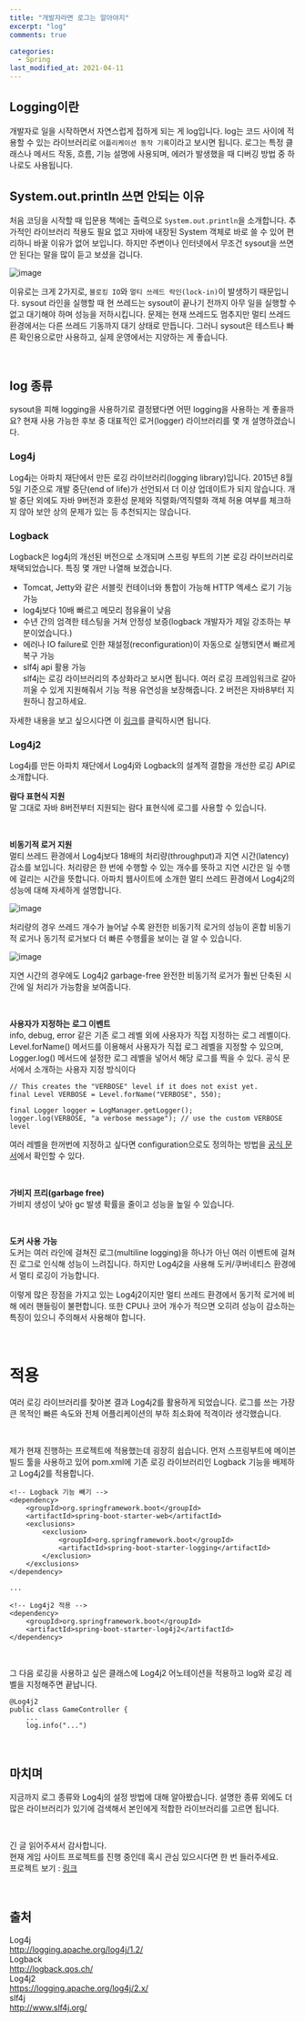 ```yaml
---
title: "개발자라면 로그는 알아야지"
excerpt: "log"
comments: true

categories:
  - Spring
last_modified_at: 2021-04-11
---
```

## Logging이란
개발자로 일을 시작하면서 자연스럽게 접하게 되는 게 log입니다.
log는 코드 사이에 적용할 수 있는 라이브러리로 `어플리케이션 동작 기록`이라고 보시면 됩니다.
로그는 특정 클래스나 메서드 작동, 흐름, 기능 설명에 사용되며, 에러가 발생했을 때 디버깅 방법 중 하나로도 사용됩니다.

## System.out.println 쓰면 안되는 이유
처음 코딩을 시작할 때 입문용 책에는 출력으로 `System.out.println`을 소개합니다.
추가적인 라이브러리 적용도 필요 없고 자바에 내장된 System 객체로 바로 쓸 수 있어 편리하니 바꿀 이유가 없어 보입니다.
하지만 주변이나 인터넷에서 무조건 sysout을 쓰면 안 된다는 말을 많이 듣고 보셨을 겁니다.

![image](https://user-images.githubusercontent.com/71559880/115117250-949cfa00-9fd8-11eb-98b9-a83ebb218410.png)

이유로는 크게 2가지로, `블로킹 IO`와 `멀티 쓰레드 락인(lock-in)`이 발생하기 때문입니다.
sysout 라인을 실행할 때 현 쓰레드는 sysout이 끝나기 전까지 아무 일을 실행할 수 없고 대기해야 하며 성능을 저하시킵니다.
문제는 현재 쓰레드도 멈추지만 멀티 쓰레드 환경에서는 다른 쓰레드 기동까지 대기 상태로 만듭니다.
그러니 sysout은 테스트나 빠른 확인용으로만 사용하고, 실제 운영에서는 지양하는 게 좋습니다.

<br>

## log 종류
sysout을 피해 logging을 사용하기로 결정됐다면 어떤 logging을 사용하는 게 좋을까요? 
현재 사용 가능한 후보 중 대표적인 로거(logger) 라이브러리를 몇 개 설명하겠습니다.

### Log4j
Log4j는 아파치 재단에서 만든 로깅 라이브러리(logging library)입니다. 
2015년 8월 5일 기준으로 개발 중단(end of life)가 선언되서 더 이상 업데이트가 되지 않습니다.
개발 중단 외에도 자바 9버전과 호환성 문제와 직렬화/역직렬화 객체 허용 여부를 체크하지 않아 보안 상의 문제가 있는 등 추천되지는 않습니다.

### Logback
Logback은 log4j의 개선된 버전으로 소개되며 스프링 부트의 기본 로깅 라이브러리로 채택되었습니다.
특징 몇 개만 나열해 보겠습니다.
- Tomcat, Jetty와 같은 서블릿 컨테이너와 통합이 가능해 HTTP 엑세스 로기 기능 가능
- log4j보다 10배 빠르고 메모리 점유율이 낮음
- 수년 간의 엄격한 테스팅을 거쳐 안정성 보증(logback 개발자가 제일 강조하는 부분이었습니다.)
- 에러나 IO failure로 인한 재설정(reconfiguration)이 자동으로 실행되면서 빠르게 복구 가능
- slf4j api 활용 가능       
slf4j는 로깅 라이브러리의 추상화라고 보시면 됩니다. 
여러 로깅 프레임워크로 갈아 끼울 수 있게 지원해줘서 기능 적용 유연성을 보장해줍니다.
2 버전은 자바8부터 지원하니 참고하세요.

자세한 내용을 보고 싶으시다면 이 [링크](http://logback.qos.ch/reasonsToSwitch.html)를 클릭하시면 됩니다.

### Log4j2
Log4j를 만든 아파치 재단에서 Log4j와 Logback의 설계적 결함을 개선한 로깅 API로 소개합니다.

**람다 표현식 지원**       
말 그대로 자바 8버전부터 지원되는 람다 표현식에 로그를 사용할 수 있습니다.

<br>

**비동기적 로거 지원**       
멀티 쓰레드 환경에서 Log4j보다 18배의 처리량(throughput)과 지연 시간(latency) 감소를 보입니다.
처리량은 한 번에 수행할 수 있는 개수를 뜻하고 지연 시간은 일 수행에 걸리는 시간을 뜻합니다.
아파치 웹사이트에 소개한 멀티 쓰레드 환경에서 Log4j2의 성능에 대해 자세하게 설명합니다.

![image](https://user-images.githubusercontent.com/71559880/111074423-24590f80-8526-11eb-8e09-56f8e04099bf.png)         

처리량의 경우 쓰레드 개수가 늘어날 수록 완전한 비동기적 로거의 성능이 혼합 비동기적 로거나 동기적 로거보다 더 빠른 수행률을 보이는 걸 알 수 있습니다.

![image](https://user-images.githubusercontent.com/71559880/111074427-3175fe80-8526-11eb-9895-46a50f97e201.png)         

지연 시간의 경우에도 Log4j2 garbage-free 완전한 비동기적 로거가 훨씬 단축된 시간에 일 처리가 가능함을 보여줍니다.     

<br>

**사용자가 지정하는 로그 이벤트**          
info, debug, error 같은 기존 로그 레벨 외에 사용자가 직접 지정하는 로그 레벨이다.
Level.forName() 메서드를 이용해서 사용자가 직접 로그 레벨을 지정할 수 있으며, Logger.log() 메서드에 설정한 로그 레벨을 넣어서 해당 로그를 찍을 수 있다.
공식 문서에서 소개하는 사용자 지정 방식이다
```
// This creates the "VERBOSE" level if it does not exist yet.
final Level VERBOSE = Level.forName("VERBOSE", 550);

final Logger logger = LogManager.getLogger();
logger.log(VERBOSE, "a verbose message"); // use the custom VERBOSE level
```
여러 레벨을 한꺼번에 지정하고 싶다면 configuration으로도 정의하는 방법을 [공식 문서](https://logging.apache.org/log4j/2.x/manual/customloglevels.html)에서 확인할 수 있다.

<br>

**가비지 프리(garbage free)**         
가비지 생성이 낮아 gc 발생 확률을 줄이고 성능을 높일 수 있습니다.

<br>

**도커 사용 가능**        
도커는 여러 라인에 걸쳐진 로그(multiline logging)을 하나가 아닌 여러 이벤트에 걸쳐진 로그로 인식해 성능이 느려집니다.
하지만 Log4j2을 사용해 도커/쿠버네티스 환경에서 멀티 로깅이 가능합니다.

이렇게 많은 장점을 가지고 있는 Log4j2이지만 멀티 쓰레드 환경에서 동기적 로거에 비해 에러 핸들링이 불편합니다. 또한 CPU나 코어 개수가 적으면 오히려 성능이 감소하는 특징이 있으니 주의해서 사용해야 합니다.

<br>

# 적용
여러 로깅 라이브러리를 찾아본 결과 Log4j2를 활용하게 되었습니다.
로그를 쓰는 가장 큰 목적인 빠른 속도와 전체 어플리케이션의 부하 최소화에 적격이라 생각했습니다.  

<br>

제가 현재 진행하는 프로젝트에 적용했는데 굉장히 쉽습니다.
먼저 스프링부트에 메이븐 빌드 툴을 사용하고 있어 pom.xml에 기존 로깅 라이브러리인 Logback 기능을 배제하고 Log4j2를 적용합니다.


```
<!-- Logback 기능 빼기 -->
<dependency>
    <groupId>org.springframework.boot</groupId>
    <artifactId>spring-boot-starter-web</artifactId>
    <exclusions>
        <exclusion>
            <groupId>org.springframework.boot</groupId>
            <artifactId>spring-boot-starter-logging</artifactId>
        </exclusion>
    </exclusions>
</dependency>

...

<!-- Log4j2 적용 -->
<dependency>
    <groupId>org.springframework.boot</groupId>
    <artifactId>spring-boot-starter-log4j2</artifactId>
</dependency>
```

<br>

그 다음 로깅을 사용하고 싶은 클래스에 Log4j2 어노테이션을 적용하고 log와 로깅 레벨을 지정해주면 끝납니다.

```
@Log4j2
public class GameController {
    ...
    log.info("...")
```

<br>

## 마치며
지금까지 로그 종류와 Log4j의 설정 방법에 대해 알아봤습니다.
설명한 종류 외에도 더 많은 라이브러리가 있기에 검색해서 본인에게 적합한 라이브러리를 고르면 됩니다.

<br>

긴 글 읽어주셔서 감사합니다.            
현재 게임 사이트 프로젝트를 진행 중인데 혹시 관심 있으시다면 한 번 들러주세요.              
프로젝트 보기 : [링크](https://github.com/f-lab-edu/ludensdomain)

<br>

## 출처
Log4j      
http://logging.apache.org/log4j/1.2/             
Logback      
http://logback.qos.ch/           
Log4j2      
https://logging.apache.org/log4j/2.x/              
slf4j       
http://www.slf4j.org/            
